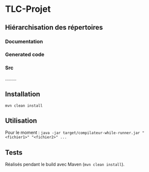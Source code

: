 # TLC-Projet

## Hiérarchisation des répertoires

### Documentation

### Generated code

### Src

.........

## Installation
`mvn clean install`


## Utilisation
Pour le moment : `java -jar target/compilateur-while-runner.jar "<fichier1>" "<fichier2>" ...`


## Tests

Réalisés pendant le build avec Maven (`mvn clean install`).